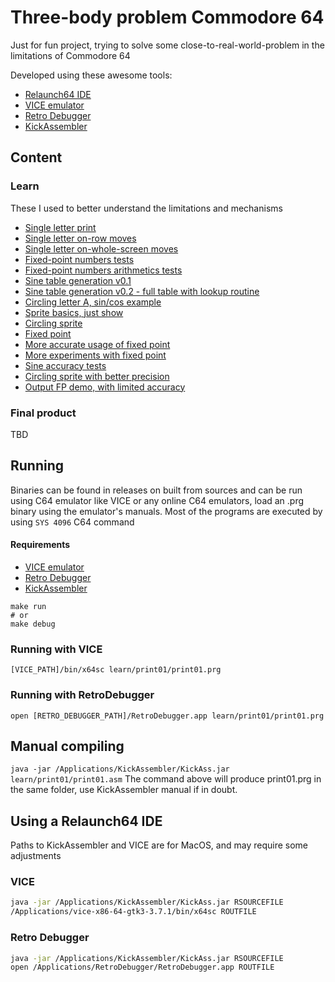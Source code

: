# Three-body problem Commodore 64

Just for fun project, trying to solve some close-to-real-world-problem in the limitations of Commodore 64
 
Developed using these awesome tools:
* [Relaunch64 IDE](http://www.popelganda.de/relaunch64.html)
* [VICE emulator](https://vice-emu.sourceforge.io/)
* [Retro Debugger](https://github.com/slajerek/RetroDebugger)
* [KickAssembler](http://www.theweb.dk/KickAssembler/Main.html#frontpage)
## Content 
### Learn
These I used to better understand the limitations and mechanisms
* [Single letter print](learn/01print01/readme.md)
* [Single letter on-row moves](learn/02print02/readme.md)
* [Single letter on-whole-screen moves](learn/03print03/readme.md)
* [Fixed-point numbers tests](learn/04fixedPointNumber01/readme.md)
* [Fixed-point numbers arithmetics tests](learn/05fixedPointArithmetics01/readme.md)
* [Sine table generation v0.1](learn/06sineTable01/readme.md)
* [Sine table generation v0.2 - full table with lookup routine](learn/07sineTable02/readme.md)
* [Circling letter A, sin/cos example](learn/08circle01/readme.md)
* [Sprite basics, just show](learn/09sprite01/readme.md)
* [Circling sprite](learn/10spriteCircle/readme.md)
* [Fixed point](learn/11fixedPointScalingFactors01/readme.md)
* [More accurate usage of fixed point](learn/12fixedPointScalingFactors02/readme.md)
* [More experiments with fixed point](learn/13fixedPointScalingFactors03/readme.md)
* [Sine accuracy tests](learn/14sineAccuracyTest01/readme.md)
* [Circling sprite with better precision](learn/15spriteCircle02/readme.md)
* [Output FP demo, with limited accuracy](learn/16outputFixedPointOnScreen01/readme.md)
### Final product
TBD
## Running
Binaries can be found in releases on built from sources and can be run using C64 emulator like VICE or any online C64 emulators, load an .prg binary using the emulator's manuals.
Most of the programs are executed by using `SYS 4096` C64 command 

#### Requirements 
* [VICE emulator](https://vice-emu.sourceforge.io/)
* [Retro Debugger](https://github.com/slajerek/RetroDebugger)
* [KickAssembler](http://www.theweb.dk/KickAssembler/Main.html#frontpage)

```
make run
# or 
make debug
```

### Running with VICE
`[VICE_PATH]/bin/x64sc learn/print01/print01.prg`

### Running with RetroDebugger
`open [RETRO_DEBUGGER_PATH]/RetroDebugger.app learn/print01/print01.prg`

## Manual compiling
`java -jar /Applications/KickAssembler/KickAss.jar learn/print01/print01.asm`
The command above will produce print01.prg in the same folder, use KickAssembler manual if in doubt.
## Using a Relaunch64 IDE
Paths to KickAssembler and VICE are for MacOS, and may require some adjustments

### VICE
```bash
java -jar /Applications/KickAssembler/KickAss.jar RSOURCEFILE
/Applications/vice-x86-64-gtk3-3.7.1/bin/x64sc ROUTFILE
```

### Retro Debugger
```bash
java -jar /Applications/KickAssembler/KickAss.jar RSOURCEFILE
open /Applications/RetroDebugger/RetroDebugger.app ROUTFILE
```
